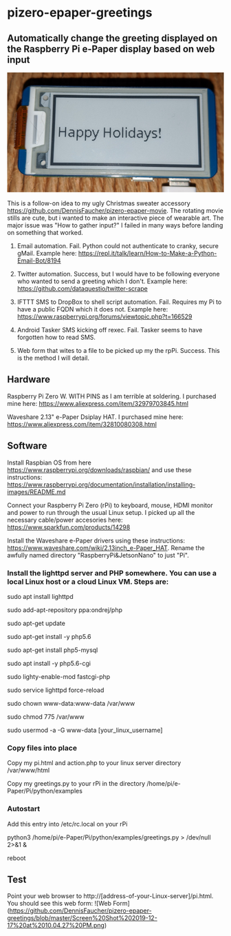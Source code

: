 # pizero-epaper-greetings
## Automatically change the greeting displayed on the Raspberry Pi e-Paper display based on web input
![Sample Image](https://github.com/DennisFaucher/pizero-epaper-greetings/blob/master/IMG_20191217_213739.jpg)

This is a follow-on idea to my ugly Christmas sweater accessory https://github.com/DennisFaucher/pizero-epaper-movie. The rotating movie stills are cute, but i wanted to make an interactive piece of wearable art. The major issue was "How to gather input?" I failed in many ways before landing on something that worked. 

 1) Email automation. Fail. Python could not authenticate to cranky, secure gMail. Example here: https://repl.it/talk/learn/How-to-Make-a-Python-Email-Bot/8194
 
 2) Twitter automation. Success, but I would have to be following everyone who wanted to send a greeting which I don't. Example here: https://github.com/dataquestio/twitter-scrape 
 
 3) IFTTT SMS to DropBox to shell script automation. Fail. Requires my Pi to have a public FQDN which it does not. Example here: https://www.raspberrypi.org/forums/viewtopic.php?t=166529
 
 4) Android Tasker SMS kicking off rexec. Fail. Tasker seems to have forgotten how to read SMS. 
 
 5) Web form that wites to a file to be picked up my the rpPi. Success. This is the method I will detail.
 
 ## Hardware
 Raspberry Pi Zero W. WITH PINS as I am terrible at soldering. I purchased mine here: https://www.aliexpress.com/item/32979703845.html

Waveshare 2.13" e-Paper Dsiplay HAT. I purchased mine here: https://www.aliexpress.com/item/32810080308.html
 
 ## Software
 Install Raspbian OS from here https://www.raspberrypi.org/downloads/raspbian/ and use these instructions: https://www.raspberrypi.org/documentation/installation/installing-images/README.md

Connect your Raspberry Pi Zero (rPi) to keyboard, mouse, HDMI monitor and power to run through the usual Linux setup. I picked up all the necessary cable/power accesories here: https://www.sparkfun.com/products/14298

Install the Waveshare e-Paper drivers using these instructions: https://www.waveshare.com/wiki/2.13inch_e-Paper_HAT. Rename the awfully named directory "RaspberryPi&JetsonNano" to just "Pi".

### Install the lighttpd server and PHP somewhere. You can use a local Linux host or a cloud Linux VM. Steps are:

sudo apt install lighttpd

sudo add-apt-repository ppa:ondrej/php

sudo apt-get update

sudo apt-get install -y php5.6

sudo apt-get install php5-mysql

sudo apt install -y php5.6-cgi

sudo lighty-enable-mod fastcgi-php

sudo service lighttpd force-reload

sudo chown www-data:www-data /var/www

sudo chmod 775 /var/www

sudo usermod -a -G www-data [your_linux_username]

### Copy files into place
Copy my pi.html and action.php to your linux server directory /var/www/html

Copy my greetings.py to your rPi in the directory /home/pi/e-Paper/Pi/python/examples
### Autostart
Add this entry into /etc/rc.local on your rPi

python3 /home/pi/e-Paper/Pi/python/examples/greetings.py  > /dev/null 2>&1 &

reboot
## Test
Point your web browser to http://[address-of-your-Linux-server]/pi.html. You should see this web form:
![Web Form] (https://github.com/DennisFaucher/pizero-epaper-greetings/blob/master/Screen%20Shot%202019-12-17%20at%2010.04.27%20PM.png)
